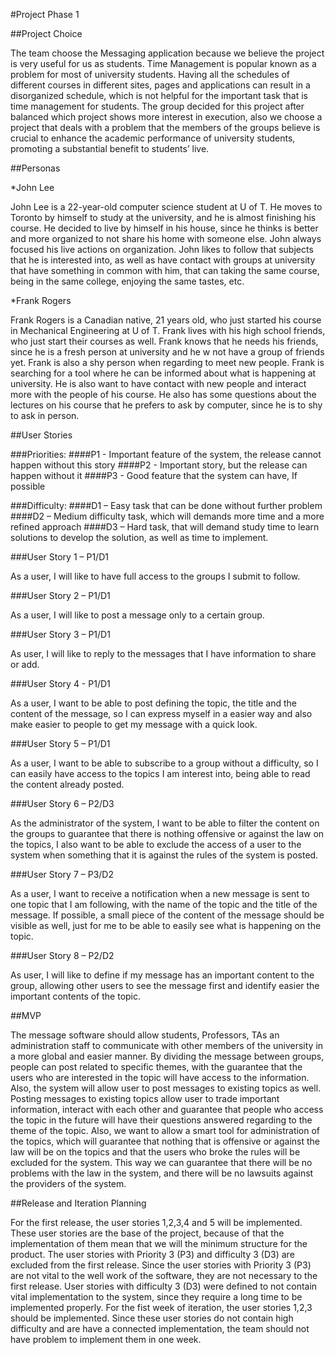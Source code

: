 #Project Phase 1

##Project Choice

The team choose the Messaging application because we believe the project is very useful for us as students. Time Management is popular known as a problem for most of university students. Having all the schedules of different courses in different sites, pages and applications can result in a disorganized schedule, which is not helpful for the important task that is time management for students. The group decided for this project after balanced which project shows more interest in execution, also we choose a project that deals with a problem that the members of the groups believe is crucial to enhance the academic performance of university students, promoting a substantial benefit to students’ live.

##Personas

*John Lee

John Lee is a 22-year-old computer science student at U of T. He moves to Toronto by himself to study at the university, and he is almost finishing his course. He decided to live by himself in his house, since he thinks is better and more organized to not share his home with someone else. John always focused his live actions on organization.
	John likes to follow that subjects that he is interested into, as well as have contact with groups at university that have something in common with him, that can taking the same course, being in the same college, enjoying the same tastes, etc.


*Frank Rogers

Frank Rogers is a Canadian native, 21 years old, who just started his course in Mechanical Engineering at U of T. Frank lives with his high school friends, who just start their courses as well. Frank knows that he needs his friends, since he is a fresh person at university and he w not have a group of friends yet. Frank is also a shy person when regarding to meet new people.
Frank is searching for a tool where he can be informed about what is happening at university. He is also want to have contact with new people and interact more with the people of his course. He also has some questions about the lectures on his course that he prefers to ask by computer, since he is to shy to ask in person.



##User Stories

###Priorities:
####P1 - Important feature of the system, the release cannot happen without this story
####P2 - Important story, but the release can happen without it
####P3 - Good feature that the system can have, If possible

###Difficulty:
####D1 – Easy task that can be done without further problem
####D2 – Medium difficulty task, which will demands more time and a more refined approach
####D3 – Hard task, that will demand study time to learn solutions to develop the solution, as well as time to implement.


###User Story 1 – P1/D1

As a user, I will like to have full access to the groups I submit to follow.

###User Story 2 – P1/D1

As a user, I will like to post a message only to a certain group.

###User Story 3 – P1/D1

As user, I will like to reply to the messages that I have information to share or add.

###User Story 4 - P1/D1

As a user, I want to be able to post defining the topic, the title and the content of the message, so I can express myself in a easier way and also make easier to people to get my message with a quick look.

###User Story 5 – P1/D1

As a user, I want to be able to subscribe to a group without a difficulty, so I can easily have access to the topics I am interest into, being able to read the content already posted. 

###User Story 6 – P2/D3

As the administrator of the system, I want to be able to filter the content on the groups to guarantee that there is nothing offensive or against the law on the topics, I also want to be able to exclude the access of a user to the system when something that it is against the rules of the system is posted.

###User Story 7 – P3/D2

As a user, I want to receive a notification when a new message is sent to one topic that I am following, with the name of the topic and the title of the message. If possible, a small piece of the content of the message should be visible as well, just for me to be able to easily see what is happening on the topic.

###User Story 8 – P2/D2

As user, I will like to define if my message has an important content to the group, allowing other users to see the message first and identify easier the important contents of the topic.


##MVP

The message software should allow students, Professors, TAs an administration staff to communicate with other members of the university in a more global and easier manner. By dividing the message between groups, people can post related to specific themes, with the guarantee that the users who are interested in the topic will have access to the information. 
Also, the system will allow user to post messages to existing topics as well. Posting messages to existing topics allow user to trade important information, interact with each other and guarantee that people who access the topic in the future will have their questions answered regarding to the theme of the topic. 
Also, we want to allow a smart tool for administration of the topics, which will guarantee that nothing that is offensive or against the law will be on the topics and that the users who broke the rules will be excluded for the system. This way we can guarantee that there will be no problems with the law in the system, and there will be no lawsuits against the providers of the system.
	
##Release and Iteration Planning

For the first release, the user stories 1,2,3,4 and 5 will be implemented. These user stories are the base of the project, because of that the implementation of them mean that we will the minimum structure for the product.
	The user stories with Priority 3 (P3) and difficulty 3 (D3) are excluded from the first release. Since the user stories with Priority 3 (P3) are not vital to the well work of the software, they are not necessary to the first release. User stories with difficulty 3 (D3) were defined to not contain vital implementation to the system, since they require a long time to be implemented properly.
	For the fist week of iteration, the user stories 1,2,3 should be implemented. Since these user stories do not contain high difficulty and are have a connected implementation, the team should not have problem to implement them in one week.
